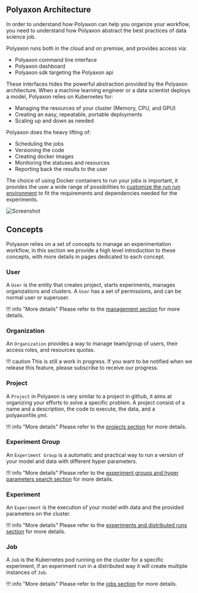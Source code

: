 ## Polyaxon Architecture

In order to understand how Polyaxon can help you organize your workflow,
you need to understand how Polyaxon abstract the best practices of data science job.

Polyaxon runs both in the cloud and on premise, and provides access via:

 * Polyaxon command line interface
 * Polyaxon dashboard
 * Polyaxon sdk targeting the Polyaxon api


These interfaces hides the powerful abstraction provided by the Polyaxon architecture.
When a machine learning engineer or a data scientist deploys a model,
Polyaxon relies on Kubernetes for:

 * Managing the resources of your cluster (Memory, CPU, and GPU)
 * Creating an easy, repeatable, portable deployments
 * Scaling up and down as needed

Polyaxon does the heavy lifting of:

 * Scheduling the jobs
 * Versioning the code
 * Creating docker images
 * Monitoring the statuses and resources
 * Reporting back the results to the user

The choice of using Docker containers to run your jobs is important,
it provides the user a wide range of possibilities to [customize the run run environment](/customization/customize_run_environment)
to fit the requirements and dependencies needed for the experiments.

![Screenshot](/images/polyaxon_architecture.png)


## Concepts

Polyaxon relies on a set of concepts to manage an experimentation workflow,
in this section we provide a high level introduction to these concepts,
with more details in pages dedicated to each concept.


### User

A `User` is the entity that creates project, starts experiments, manages organizations and clusters.
A `User` has a set of permissions, and can be normal user or superuser.

!!! info "More details"
    Please refer to the [management section](/management/introduction) for more details.

### Organization

An `Organization` provides a way to manage team/group of users, their access roles, and resources quotas.

!!! caution
    This is still a work in progress.
    If you want to be notified when we release this feature, please subscribe to receive our progress.

### Project

A `Project` in Polyaxon is very similar to a project in github,
it aims at organizing your efforts to solve a specific problem.
A project consist of a name and a description, the code to execute, the data, and a polyaxonfile.yml.

!!! info "More details"
    Please refer to the [projects section](projects) for more details.

### Experiment Group

An `Experiment Group` is a automatic and practical way to run a version of your model and data with different hyper parameters.

!!! info "More details"
    Please refer to the [experiment groups and hyper parameters search section](experiment_groups) for more details.

### Experiment

An `Experiment` is the execution of your model with data and the provided parameters on the cluster.

!!! info "More details"
    Please refer to the [experiments and distributed runs section](experiments) for more details.

### Job

A `Job` is the Kubernetes pod running on the cluster for a specific experiment,
if an experiment run in a distributed way it will create multiple instances of `Job`.

!!! info "More details"
    Please refer to the [jobs section](jobs) for more details.
